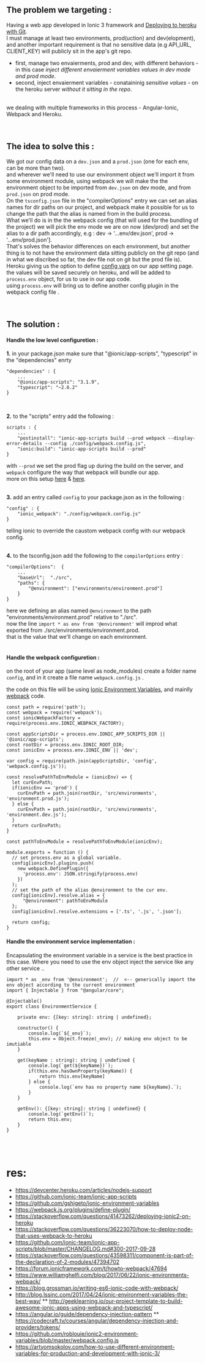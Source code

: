 ## The problem we targeting :
Having a web app developed in Ionic 3 framework and [Deploying to heroku with Git](https://devcenter.heroku.com/articles/git).<br>
I must manage at least two environments, prod(uction) and dev(elopment), and another important requirement is that no sensitive data (e.g API_URL, CLIENT_KEY) will publicly sit in the app's git repo.
<br>
* first, manage two envaierments, prod and dev, with different behaviors - in this case *inject different envaierment variables values in dev mode and prod mode*. <br>
* second, inject envaierment variables - conataininig *sensitive values* - on the heroku server *without it sitting in the repo*. 
<br>
we dealing with multiple frameworks in this process - Angular-Ionic, Webpack and Heroku.
<br><br><br>

## The idea to solve this : 
We got our config data on a `dev.json` and a `prod.json` (one for each env, can be more than two). 
<br>
and wherever we'll need to use our environment object we'll import it from some environment module, 
using webpack we will make the the environment object to be imported from `dev.json` on dev mode, and from `prod.json` on prod mode.
<br>
On the `tsconfig.json` file in the "compilerOptions" entry we can set an alias names for dir paths on our project, and webpack make it possible for us to change the path that the alias is named from in the build process. 
<br> 
What we'll do is in the the webpack config (that will used for the bundling of the project) we will pick the env mode we are on now (dev/prod) and set the alias to a dir path accordingly, e.g : dev -> '...env/dev.json', prod -> '...env/prod.json']. 
<br>
That's solves the behavior differences on each environment, but another thing is to not have the environment data sitting publicly on the git repo (and in what we discribed so far, the dev file not on git but the prod file is).
<br> 
Heroku giving us the option to define [config vars](https://devcenter.heroku.com/articles/config-vars) on our app setting page. the values will be saved securely on heroku, and will be added to `process.env` object, for us to use in our app code. 
<br>
using `process.env` will bring us to define another config plugin in the webpack config file .
<br><br><br>

## The solution :

#### Handle the low level configuretion : 

**1.** in your package.json make sure that "@ionic/app-scripts", "typescript" in the "dependencies" enrty <br>

    "dependencies" : {
        ... 
        "@ionic/app-scripts": "3.1.9", 
        "typescript": "~2.6.2" 
    } 
<br>

**2.** to the "scripts" entry add the following : <br>

    scripts : {
        ...
        "postinstall": "ionic-app-scripts build --prod webpack --display-error-details --config ./config/webpack.config.js",
        "ionic:build": "ionic-app-scripts build --prod"
    }

with `--prod` we set the prod flag up during the build on the server, and `webpack` configure the way that webpack will bundle our app. <br>
more on this setup [here](https://github.com/ionic-team/ionic-app-scripts#command-line-flags) & [here](https://docs.npmjs.com/misc/scripts#description).<br>
<br>

**3.** add an entry called `config` to your package.json as in the following : <br>

    "config" : {
        "ionic_webpack": "./config/webpack.config.js"
    }

telling ionic to override the caustom webpack config with our webpack config. <br>
<br>

**4.** to the tsconfig.json add the following to the `compilerOptions` entry : <br>

    "compilerOptions":  {
        ...
        "baseUrl":  "./src",
        "paths": {
            "@environment": ["environments/environment.prod"]
        }
    }
    
here we defining an alias named `@environment` to the path "environments/environment.prod" relative to "./src". <br>
now the line `import * as env from '@environment'` will improd what exported from ./src/environments/environment.prod. <br>
that is the value that we'll change on each environment.<br>
<br>

#### Handle the webpack configuretion :
on the root of your app (same level as node_modules) create a folder name `config`, and in it create a file name `webpack.config.js` .

the code on this file will be using [Ionic Environment Variables](https://github.com/ionic-team/ionic-app-scripts#ionic-environment-variables), and mainlly [webpack](https://webpack.js.org) code.
    
    const path = require('path');
    const webpack = require('webpack');
    const ionicWebpackFactory = require(process.env.IONIC_WEBPACK_FACTORY);
    
    const appScriptsDir = process.env.IONIC_APP_SCRIPTS_DIR || '@ionic/app-scripts';
    const rootDir = process.env.IONIC_ROOT_DIR;
    const ionicEnv = process.env.IONIC_ENV || 'dev';
    
    var config = require(path.join(appScriptsDir, 'config', 'webpack.config.js'));
    
    const resolvePathToEnvModule = (ionicEnv) => {
      let curEnvPath;
      if(ionicEnv == 'prod') {
        curEnvPath = path.join(rootDir, 'src/environments', 'environment.prod.js');
      } else {
        curEnvPath = path.join(rootDir, 'src/environments', 'environment.dev.js');
      }
      return curEnvPath;
    }
    
    const pathToEnvModule = resolvePathToEnvModule(ionicEnv);
    
    module.exports = function () {
      // set process.env as a global variable.
      config[ionicEnv].plugins.push(
        new webpack.DefinePlugin({
          'process.env': JSON.stringify(process.env)
        })
      );
      // set the path of the alias @environment to the cur env. 
      config[ionicEnv].resolve.alias = {
          "@environment": pathToEnvModule
      };
      config[ionicEnv].resolve.extensions = ['.ts', '.js', '.json'];
      
      return config;
    }


#### Handle the environment service implementation :
Encapsulating the environment variable in a service is the best practice in this case.
Where you need to use the env object inject the service like any other service ..

    import * as _env from '@environment';  //  <-- generically import the env object according to the current environment
    import { Injectable } from "@angular/core";
    
    @Injectable()
    export class EnvironmentService {
    
        private env: {[key: string]: string | undefined};
        
        constructor() {
            console.log(`${_env}`);
            this.env = Object.freeze(_env); // making env object to be imutiable
        }
    
        get(keyName : string): string | undefined {
            console.log(`get(${keyName})`);
            if(this.env.hasOwnProperty(keyName)) {
                return this.env[keyName]
            } else {
                console.log(`env has no property name ${keyName}.`);
            }
        }
    
        getEnv(): {[key: string]: string | undefined} {
            console.log(`getEnv()`);
            return this.env;
        }
    }

<br><br>
# res: 
* https://devcenter.heroku.com/articles/nodejs-support
* https://github.com/ionic-team/ionic-app-scripts
* https://github.com/gshigeto/ionic-environment-variables
* https://webpack.js.org/plugins/define-plugin/
* https://stackoverflow.com/questions/41473262/deploying-ionic2-on-heroku
* https://stackoverflow.com/questions/36223070/how-to-deploy-node-that-uses-webpack-to-heroku
* https://github.com/ionic-team/ionic-app-scripts/blob/master/CHANGELOG.md#300-2017-09-28
* https://stackoverflow.com/questions/43598311/component-is-part-of-the-declaration-of-2-modules/47394702
* https://forum.ionicframework.com/t/howto-webpack/47694
* https://www.williamghelfi.com/blog/2017/06/22/ionic-environments-webpack/
* https://blog.grossman.io/writing-es6-ionic-code-with-webpack/
* http://blog.lssinc.com/2017/04/24/ionic-environment-variables-the-best-way/
** http://geeklearning.io/our-project-template-to-build-awesome-ionic-apps-using-webpack-and-typescript/
* https://angular.io/guide/dependency-injection-pattern
** https://codecraft.tv/courses/angular/dependency-injection-and-providers/tokens/
* https://github.com/roblouie/ionic2-environment-variables/blob/master/webpack.config.js
* https://artyomsokolov.com/how-to-use-different-environment-variables-for-production-and-development-with-ionic-3/

